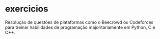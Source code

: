 # exercicios
 
Resolução de questões de plataformas como o Beecrowd ou Codeforces para treinar habilidades de programação majoritariamente em Python, C e C++.
